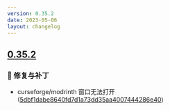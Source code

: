 ```yaml
---
version: 0.35.2
date: 2023-05-06
layout: changelog
---
```

## [0.35.2](#0.35.2)
### 🐛 修复与补丁

- curseforge/modrinth 窗口无法打开 ([5dbf1dabe8640fd7d1a73dd35aa4007444286e40](https://github.com/Voxelum/x-minecraft-launcher/commit/5dbf1dabe8640fd7d1a73dd35aa4007444286e40))
